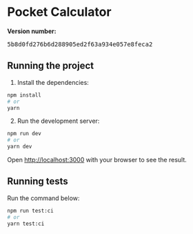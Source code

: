 # Pocket Calculator

**Version number:** <pre>5b8d0fd276b6d288905ed2f63a934e057e8feca2</pre>

## Running the project

1. Install the dependencies:

```bash
npm install
# or
yarn
```

2. Run the development server:

```bash
npm run dev
# or
yarn dev
```

Open [http://localhost:3000](http://localhost:3000) with your browser to see the result.

## Running tests

Run the command below:

```bash
npm run test:ci
# or
yarn test:ci
```

